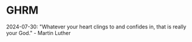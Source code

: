 # GHRM

2024-07-30: "Whatever your heart clings to and confides in, that is really your God." - Martin Luther